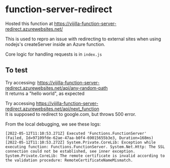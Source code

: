 # function-server-redirect

Hosted this function at https://vijilla-function-server-redirect.azurewebsites.net/ 

This is used to repro an issue with redirecting to external sites when using nodejs's createServer inside an Azure function.

Core logic for handling requests is in `index.js`

## To test

Try accessing: https://vijilla-function-server-redirect.azurewebsites.net/api/any-random-path <br/>
It returns a "hello world", as expected
  
Try accessing https://vijilla-function-server-redirect.azurewebsites.net/api/next_function <br/>
It is supposed to redirect to google.com, but throws 500 error.
  
From the local debugging, we see these logs:
  
```
[2022-05-12T11:10:53.271Z] Executed 'Functions.FunctionServer' (Failed, Id=97109fde-62ae-47aa-b0f4-69015655b3e3, Duration=168ms)
[2022-05-12T11:10:53.272Z] System.Private.CoreLib: Exception while executing function: Functions.FunctionServer. System.Net.Http: The SSL connection could not be established, see inner exception. System.Private.CoreLib: The remote certificate is invalid according to the validation procedure: RemoteCertificateNameMismatch.
```
